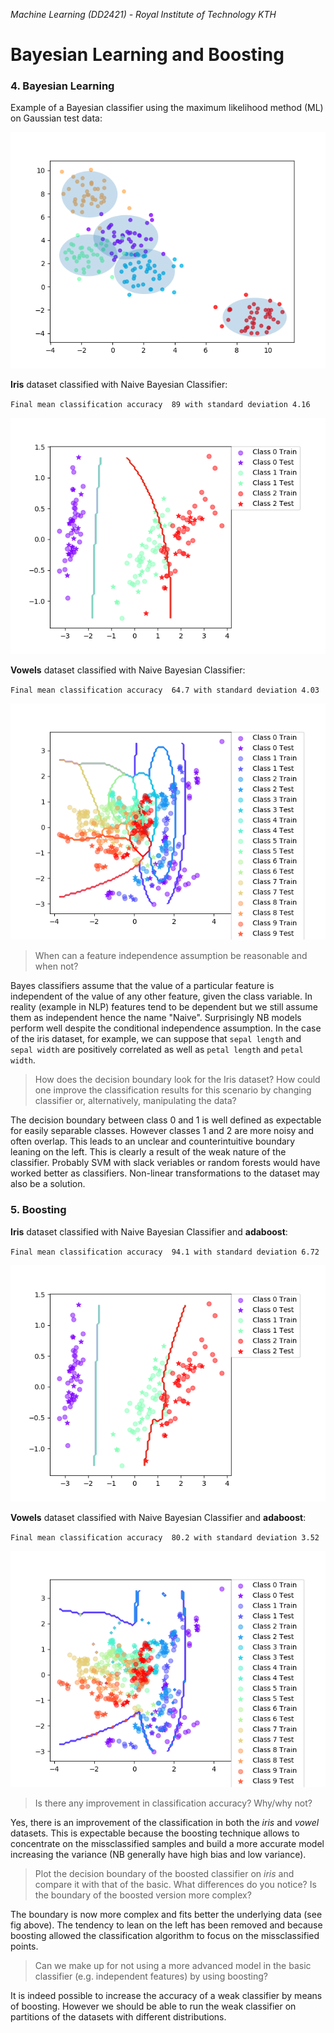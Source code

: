 *Machine Learning (DD2421) - Royal Institute of Technology KTH*
# Bayesian Learning and Boosting


### 4. Bayesian Learning
Example of a Bayesian classifier using the maximum likelihood method (ML) on Gaussian test data:
<p align="center"><img src="https://github.com/SimoneStefani/kth-dd2421/blob/master/bayes-classifier/assets/categories.png"></p>

**Iris** dataset classified with Naive Bayesian Classifier:

`Final mean classification accuracy  89 with standard deviation 4.16`
<p align="center"><img src="https://github.com/SimoneStefani/kth-dd2421/blob/master/bayes-classifier/assets/iris.png"></p>

**Vowels** dataset classified with Naive Bayesian Classifier:

`Final mean classification accuracy  64.7 with standard deviation 4.03`
<p align="center"><img src="https://github.com/SimoneStefani/kth-dd2421/blob/master/bayes-classifier/assets/vowels.png"></p>

> When can a feature independence assumption be reasonable and when not?

Bayes classifiers assume that the value of a particular feature is independent of the value of any other feature, given the class variable. In reality (example in NLP) features tend to be dependent but we still assume them as independent hence the name "Naive". Surprisingly NB models perform well despite the conditional independence assumption. In the case of the iris dataset, for example, we can suppose that `sepal length` and `sepal width` are positively correlated as well as `petal length` and `petal width`.

> How does the decision boundary look for the Iris dataset? How could one improve
the classification results for this scenario by changing classifier or, alternatively,
manipulating the data?

The decision boundary between class 0 and 1 is well defined as expectable for easily separable classes. However classes 1 and 2 are more noisy and often overlap. This leads to an unclear and counterintuitive boundary leaning on the left. This is clearly a result of the weak nature of the classifier. Probably SVM with slack veriables or random forests would have worked better as classifiers. Non-linear transformations to the dataset may also be a solution.


### 5. Boosting

**Iris** dataset classified with Naive Bayesian Classifier and **adaboost**:

`Final mean classification accuracy  94.1 with standard deviation 6.72`
<p align="center"><img src="https://github.com/SimoneStefani/kth-dd2421/blob/master/bayes-classifier/assets/iris_boost.png"></p>

**Vowels** dataset classified with Naive Bayesian Classifier and **adaboost**:

`Final mean classification accuracy  80.2 with standard deviation 3.52`
<p align="center"><img src="https://github.com/SimoneStefani/kth-dd2421/blob/master/bayes-classifier/assets/vowels_boost.png"></p>

> Is there any improvement in classification accuracy? Why/why not?

Yes, there is an improvement of the classification in both the *iris* and *vowel* datasets. This is expectable because the boosting technique allows to concentrate on the missclassified samples and build a more accurate model increasing the variance (NB generally have high bias and low variance).

> Plot the decision boundary of the boosted classifier on *iris* and compare it with that of the basic. What differences do you notice? Is the boundary of the boosted version more complex?

The boundary is now more complex and fits better the underlying data (see fig above). The tendency to lean on the left has been removed and because boosting allowed the classification algorithm to focus on the missclassified  points.

> Can we make up for not using a more advanced model in the basic classifier (e.g. independent features) by using boosting?

It is indeed possible to increase the accuracy of a weak classifier by means of boosting. However we should be able to run the weak classifier on partitions of the datasets with different distributions.

